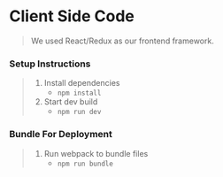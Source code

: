 # Client Side Code

> We used React/Redux as our frontend framework.

### Setup Instructions
> 1. Install dependencies 
>    - `npm install`
> 1. Start dev build
>    - `npm run dev`

### Bundle For Deployment
> 1. Run webpack to bundle files
>    - `npm run bundle`